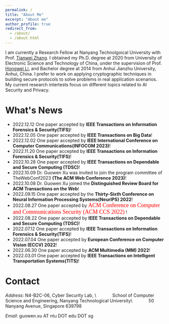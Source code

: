 ```yaml
---
permalink: /
title: "About Me"
excerpt: "About me"
author_profile: true
redirect_from: 
  - /about/
  - /about.html
---
```


 I am currently a Research  Fellow at Nanyang Technolgoical University with Prof. [Tianwei Zhang](https://personal.ntu.edu.sg/tianwei.zhang/). I obtained my Ph.D. degree at 2020 from University of Electronic Science and Technology of China, under the supervision of Prof. [Hongwei Li](https://faculty.uestc.edu.cn/lihongwei/zh_CN/index.htm), and Bachelor degree  at 2014 from Anhui Jianzhu University, Anhui, China. I prefer to work on applying cryptographic techniques in building secure protocols to solve problems in real application scenarios. My current research intertests focus on different topics related to AI Security and Privacy.


What's News
======
- 2022.12.12 One paper accepted by **IEEE Transactions on Information Forensics & Security(TIFS)**!
- 2022.12.05 One paper accepted by **IEEE Transactions on Big Data**!
- 2022.12.02 One paper accepted by **IEEE International Conference on Computer Communications(INFOCOM 2023)**!
- 2022.11.20 One paper accepted by **IEEE Transactions on Information Forensics & Security(TIFS)**!
- 2022.10.28 One paper  accepted by **IEEE Transactions on Dependable and Secure Computing (TDSC)**!
- 2022.10.09 Dr. Guowen Xu was invited to join the program committee of TheWebConf2023 **(The ACM
Web Conference 2023)**!
- 2022.10.08 Dr. Guowen Xu joined the **Distinguished Review Board for ACM Transactions on the Web**!
- 2022.09.15 One paper  accepted by the **Thirty-Sixth Conference on Neural Information Processing Systems(NeurIPS) 2022**! 
- 2022.08.27 One paper  accepted by <font face="Times New Roman" color=red size=4> ACM Conference on Computer and Communications Security (ACM CCS
2022)</font> !
- 2022.08.22 One paper  accepted by **IEEE Transactions on Dependable and Secure Computing (TDSC)**!
- 2022.07.12 One paper accepted by **IEEE Transactions on Information Forensics & Security(TIFS)**!
- 2022.07.04 One paper accepted by **European Conference on Computer Vision (ECCV) 2022**!
- 2022.06.30 One paper accepted by **ACM Multimedia (MM) 2022**! 
- 2022.03.01 One paper accepted by **IEEE Transactions on Intelligent Transportation Systems(TITS)**!



Contact
======
*Address*: N4-B2C-06, Cyber Security Lab, \\
&nbsp;&nbsp;&nbsp;&nbsp;&nbsp;&nbsp;&nbsp;&nbsp;&nbsp;&nbsp;&nbsp;
School of Computer Science and Engineering, Nanyang Technological University\\
&nbsp;&nbsp;&nbsp;&nbsp;&nbsp;&nbsp;&nbsp;&nbsp;&nbsp;&nbsp;&nbsp;
50 Nanyang Avenue, Singapore 639798

*Email*: guowen.xu AT ntu DOT edu DOT sg


